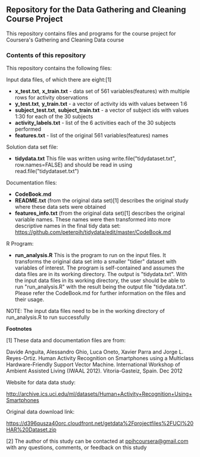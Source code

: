 ## Repository for the Data Gathering and Cleaning Course Project

This repository contains files and programs for the course project for Coursera's Gathering and Cleaning Data course

### Contents of this repository
This repository contains the following files:

Input data files, of which there are eight:[1]
- **x_test.txt**, **x_train.txt** - data set of 561 variables(features) with multiple rows for activity observations
- **y_test.txt**, **y_train.txt** - a vector of activity ids with values between 1:6
- **subject_test.txt**, **subject_train.txt** - a vector of subject ids with values 1:30 for each of the 30 subjects
- **activity_labels.txt** - list of the 6 activities each of the 30 subjects performed
- **features.txt** - list of the original 561 variables(features) names

Solution data set file:
- **tidydata.txt** This file was written using write.file("tidydataset.txt", row.names=FALSE) and should be read in using read.file("tidydataset.txt")

Documentation files:
- **CodeBook.md**
- **README.txt** (from the original data set)[1] describes the original study where these data sets were obtained
- **features_info.txt** (from the original data set)[1] describes the original variable names. These names were then transformed into more descriptive names in the final tidy data set: https://github.com/peterpih/tidydata/edit/master/CodeBook.md

R Program:
- **run_analysis.R** This is the program to run on the input files. It transforms the original data set into a smaller "tidier" dataset with variables of interest.  The program is self-contained and assumes the data files are in its working directory. The output is "tidydata.txt".  With the input data files in its working directory, the user should be able to run "run_analysis.R" with the result being the output file "tidydata.txt". Please refer the CodeBook.md for further information on the files and their usage.

NOTE: The input data files need to be in the working directory of run_analysis.R to run successfully

**Footnotes**

[1] These data and documentation files are from:

Davide Anguita, Alessandro Ghio, Luca Oneto, Xavier Parra and Jorge L. Reyes-Ortiz. Human 
Activity Recognition on Smartphones using a Multiclass Hardware-Friendly Support Vector Machine. 
International Workshop of Ambient Assisted Living (IWAAL 2012). Vitoria-Gasteiz, Spain. Dec 2012

Website for data data study:

http://archive.ics.uci.edu/ml/datasets/Human+Activity+Recognition+Using+Smartphones

Original data download link:

https://d396qusza40orc.cloudfront.net/getdata%2Fprojectfiles%2FUCI%20HAR%20Dataset.zip 

[2] The author of this study can be contacted at ppihcoursera@gmail.com with any questions, comments, or feedback on this study
